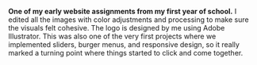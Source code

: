 **One of my early website assignments from my first year of school.** 
I edited all the images with color adjustments and processing to make sure the visuals felt cohesive. The logo is designed by me using Adobe Illustrator. This was also one of the very first projects where we implemented sliders, burger menus, and responsive design, so it really marked a turning point where things started to click and come together.
